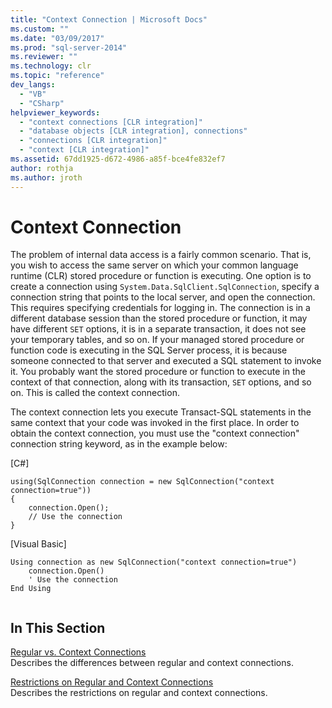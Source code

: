 ```yaml
---
title: "Context Connection | Microsoft Docs"
ms.custom: ""
ms.date: "03/09/2017"
ms.prod: "sql-server-2014"
ms.reviewer: ""
ms.technology: clr
ms.topic: "reference"
dev_langs: 
  - "VB"
  - "CSharp"
helpviewer_keywords: 
  - "context connections [CLR integration]"
  - "database objects [CLR integration], connections"
  - "connections [CLR integration]"
  - "context [CLR integration]"
ms.assetid: 67dd1925-d672-4986-a85f-bce4fe832ef7
author: rothja
ms.author: jroth
---
```

# Context Connection
  The problem of internal data access is a fairly common scenario. That is, you wish to access the same server on which your common language runtime (CLR) stored procedure or function is executing. One option is to create a connection using `System.Data.SqlClient.SqlConnection`, specify a connection string that points to the local server, and open the connection. This requires specifying credentials for logging in. The connection is in a different database session than the stored procedure or function, it may have different `SET` options, it is in a separate transaction, it does not see your temporary tables, and so on. If your managed stored procedure or function code is executing in the SQL Server process, it is because someone connected to that server and executed a SQL statement to invoke it. You probably want the stored procedure or function to execute in the context of that connection, along with its transaction, `SET` options, and so on. This is called the context connection.  
  
 The context connection lets you execute Transact-SQL statements in the same context that your code was invoked in the first place. In order to obtain the context connection, you must use the "context connection" connection string keyword, as in the example below:  
  
 [C#]  
  
```  
using(SqlConnection connection = new SqlConnection("context connection=true"))   
{  
    connection.Open();  
    // Use the connection  
}  
```  
  
 [Visual Basic]  
  
```  
Using connection as new SqlConnection("context connection=true")  
    connection.Open()  
    ' Use the connection  
End Using  
  
```  
  
## In This Section  
 [Regular vs. Context Connections](context-connections-vs-regular-connections.md)  
 Describes the differences between regular and context connections.  
  
 [Restrictions on Regular and Context Connections](context-connections-and-regular-connections-restrictions.md)  
 Describes the restrictions on regular and context connections.  
  
  
